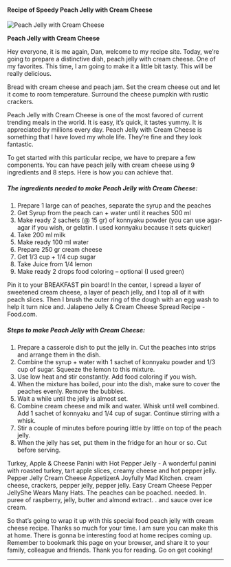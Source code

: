             

#### Recipe of Speedy Peach Jelly with Cream Cheese

![Peach Jelly with Cream Cheese](https://img-global.cpcdn.com/recipes/67829d5acf036653/751x532cq70/peach-jelly-with-cream-cheese-recipe-main-photo.jpg)

**Peach Jelly with Cream Cheese**

Hey everyone, it is me again, Dan, welcome to my recipe site. Today, we’re going to prepare a distinctive dish, peach jelly with cream cheese. One of my favorites. This time, I am going to make it a little bit tasty. This will be really delicious.

Bread with cream cheese and peach jam. Set the cream cheese out and let it come to room temperature. Surround the cheese pumpkin with rustic crackers.

Peach Jelly with Cream Cheese is one of the most favored of current trending meals in the world. It is easy, it’s quick, it tastes yummy. It is appreciated by millions every day. Peach Jelly with Cream Cheese is something that I have loved my whole life. They’re fine and they look fantastic.

To get started with this particular recipe, we have to prepare a few components. You can have peach jelly with cream cheese using 9 ingredients and 8 steps. Here is how you can achieve that.

##### The ingredients needed to make Peach Jelly with Cream Cheese:

1.  Prepare 1 large can of peaches, separate the syrup and the peaches
2.  Get Syrup from the peach can + water until it reaches 500 ml
3.  Make ready 2 sachets (@ 15 gr) of konnyaku powder (you can use agar-agar if you wish, or gelatin. I used konnyaku because it sets quicker)
4.  Take 200 ml milk
5.  Make ready 100 ml water
6.  Prepare 250 gr cream cheese
7.  Get 1/3 cup + 1/4 cup sugar
8.  Take Juice from 1/4 lemon
9.  Make ready 2 drops food coloring – optional (I used green)

Pin it to your BREAKFAST pin board! In the center, I spread a layer of sweetened cream cheese, a layer of peach jelly, and I top all of it with peach slices. Then I brush the outer ring of the dough with an egg wash to help it turn nice and. Jalapeno Jelly & Cream Cheese Spread Recipe - Food.com.

##### Steps to make Peach Jelly with Cream Cheese:

1.  Prepare a casserole dish to put the jelly in. Cut the peaches into strips and arrange them in the dish.
2.  Combine the syrup + water with 1 sachet of konnyaku powder and 1/3 cup of sugar. Squeeze the lemon to this mixture.
3.  Use low heat and stir constantly. Add food coloring if you wish.
4.  When the mixture has boiled, pour into the dish, make sure to cover the peaches evenly. Remove the bubbles.
5.  Wait a while until the jelly is almost set.
6.  Combine cream cheese and milk and water. Whisk until well combined. Add 1 sachet of konnyaku and 1/4 cup of sugar. Continue stirring with a whisk.
7.  Stir a couple of minutes before pouring little by little on top of the peach jelly.
8.  When the jelly has set, put them in the fridge for an hour or so. Cut before serving.

Turkey, Apple & Cheese Panini with Hot Pepper Jelly - A wonderful panini with roasted turkey, tart apple slices, creamy cheese and hot pepper jelly. Pepper Jelly Cream Cheese AppetizerA Joyfully Mad Kitchen. cream cheese, crackers, pepper jelly, pepper jelly. Easy Cream Cheese Pepper JellyShe Wears Many Hats. The peaches can be poached. needed. In. puree of raspberry, jelly, butter and almond extract. . and sauce over ice cream.

So that’s going to wrap it up with this special food peach jelly with cream cheese recipe. Thanks so much for your time. I am sure you can make this at home. There is gonna be interesting food at home recipes coming up. Remember to bookmark this page on your browser, and share it to your family, colleague and friends. Thank you for reading. Go on get cooking!

* * *